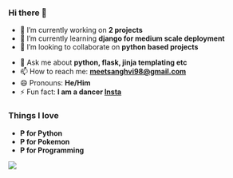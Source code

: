 ### Hi there 👋


- 🔭 I’m currently working on  **2 projects**
- 🌱 I’m currently learning **django for medium scale deployment**
- 👯 I’m looking to collaborate on **python based projects**
<!-- - 🤔 I’m looking for help with **understanding socketio** -->
- 💬 Ask me about **python, flask, jinja templating etc**
- 📫 How to reach me: **[meetsanghvi98@gmail.com](mailto:meetsanghvi98@gmail.com)**
- 😄 Pronouns: **He/Him**
- ⚡ Fun fact: **I am a dancer [Insta](www.instagram.com/imeetsanghvi)**

### Things I love

- **P for Python**
- **P for Pokemon**
- **P for Programming**

<img src="https://github-readme-stats.vercel.app/api?username=imeetsanghvi&show_icons=true&theme=radical"/>
